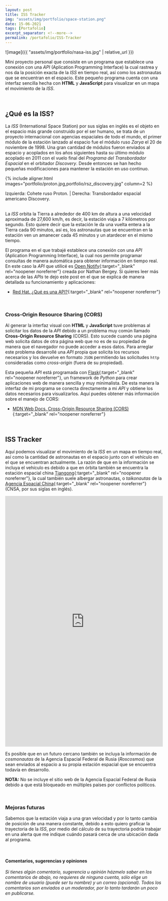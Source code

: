 ```yaml
---
layout: post
title: ISS Tracker
img: "assets/img/portfolio/space-station.png"
date: 15-06-2021
tags: [Portafolio]
excerpt_separator: <!--more-->
permalink: /portafolio/ISS-Tracker
---
```

![image]({{ "assets/img/portfolio/nasa-iss.jpg" | relative_url }})

Mini proyecto personal que consiste en un programa que establece una conexión con una _API_ (Aplication Programming Interface) la cual rastrea y nos da la posición exacta de la _ISS_ en tiempo real, así como los astronautas que se encuentran en el espacio.<!--more--> Este pequeño programa cuenta con una interfaz sencilla hecha con **HTML** y **JavaScript** para visualizar en un mapa el movimiento de la _ISS_.

<br>

## ¿Qué es la ISS?
La _ISS_ (International Space Station) por sus siglas en inglés es el objeto en el espacio más grande construido por el ser humano, se trata de un proyecto internacional con agencias espaciales de todo el mundo, el primer módulo de la estación lanzado al espacio fue el módulo ruso _Zarya_ el 20 de noviembre de 1998. Una gran cantidad de módulos fueron enviados al espacio y acoplados en los años siguientes hasta su último módulo acoplado en 2011 con el vuelo final del _Programa del Transbordador Espacial_ en el orbitador _Discovery_. Desde entonces se han hecho pequeñas modificaciones para mantener la estación en uso continuo.

{% include aligner.html
  images="portfolio/proton.jpg,portfolio/rsz_discovery.jpg"
  column=2
%}

<figcaption> Izquierda: Cohete ruso Proton. | Derecha: Transbordador espacial americano Discovery. </figcaption>

<br>

La _ISS_ orbita la Tierra a alrededor de 400 km de altura a una velocidad aproximada de 27,600 km/h, es decir, la estación viaja a 7 kilómetros por segundo. Esto quiere decir que la estación le da una vuelta entera a la Tierra cada 90 minutos, así es, los astronautas que se encuentran en la estación ven un amanecer cada 45 minutos y un atardecer en el mismo tiempo.

El programa en el que trabajé establece una conexión con una _API_ (Aplication Programming Interface), la cual nos permite programar consultas de manera automática para obtener información en tiempo real. En este caso la _API_ que utilicé es [Open Notify](http://open-notify.org/Open-Notify-API/){:target="_blank" rel="noopener noreferrer"} creada por Nathan Bergey. Si quieres leer más acerca de las *APIs* te dejo este post en el que se explica de manera detallada su funcionamiento y aplicaciones:

- [Red Hat. ¿Qué es una API?](https://www.redhat.com/es/topics/api/what-are-application-programming-interfaces){:target="_blank" rel="noopener noreferrer"}

<br>

### Cross-Origin Resource Sharing (CORS)
Al generar la interfaz visual con **HTML** y **JavaScript** tuve problemas al solicitar los datos de la _API_ debido a un problema muy común llamado **Cross-Origin Resource Sharing** (CORS). Esto sucede cuando una página web solicita datos de otra página web que no es de su propiedad de manera que el navegador no puede acceder a esos datos. Para arreglar este problema desarrollé una _API_ propia que solicita los recursos necesarios y los devuelve en formato `JSON` permitiendo las solicitudes `http` consideradas como _cross-origin_ (fuera de su propiedad).

Esta pequeña _API_ está programada con [Flask](https://flask.palletsprojects.com/en/2.1.x/){:target="_blank" rel="noopener noreferrer"}, un framework de *Python* para crear aplicaciones web de manera sencilla y muy minimalista. De esta manera la interfaz de mi programa se conecta directamente a mi *API* y obtiene los datos necesarios para visualizarlos. Aquí puedes obtener más información sobre el manejo de CORS:

- [MDN Web Docs. Cross-Origin Resource Sharing (CORS)](https://developer.mozilla.org/en-US/docs/Web/HTTP/CORS){:target="_blank" rel="noopener noreferrer"}

<br>

## ISS Tracker
Aquí podemos visualizar el movimiento de la _ISS_ en un mapa en tiempo real, así como la cantidad de astronautas en el espacio junto con el vehículo en el que se encuentran actualmente. La razón de que en la información se incluya el vehículo es debido a que en órbita también se encuentra la estación espacial china [Tiangong](https://en.wikipedia.org/wiki/Tiangong_space_station){:target="_blank" rel="noopener noreferrer"}, la cual también suele albergar astronautas, o *taikonautas* de la [Agencia Espacial China](http://www.cnsa.gov.cn/english/){:target="_blank" rel="noopener noreferrer"} (CNSA, por sus siglas en inglés).

<iframe title="ISS Javascript Tracker"
    width='100%' height='800px' scrolling='no' frameborder='0'
    src="https://jcbucio.github.io/iss-javascript-tracker">
</iframe>

Es posible que en un futuro cercano también se incluya la información de *cosmonautas* de la Agencia Espacial Federal de Rusia (*Roscosmos*) que sean enviados al espacio a su propia estación espacial que se encuentra todavía en desarrollo.

**NOTA:** No se incluye el sitio web de la Agencia Espacial Federal de Rusia debido a que está bloqueado en múltiples países por conflictos políticos.

<br>

### Mejoras futuras
Sabemos que la estación viaja a una gran velocidad y por lo tanto cambia de posición de una manera constante, debido a esto quiero graficar la trayectoria de la _ISS_, por medio del cálculo de su trayectoria podría trabajar en una alerta que me indique cuándo pasará cerca de una ubicación dada al programa.

<br>

#### Comentarios, sugerencias y opiniones
_Si tienes algún comentario, sugerencia u opinión házmelo saber en los comentarios de abajo, no requieres de ninguna cuenta, sólo elige un nombre de usuario (puede ser tu nombre) y un correo (opcional). Todos los comentarios son enviados a un moderador, por lo tanto tardarán un poco en publicarse._
